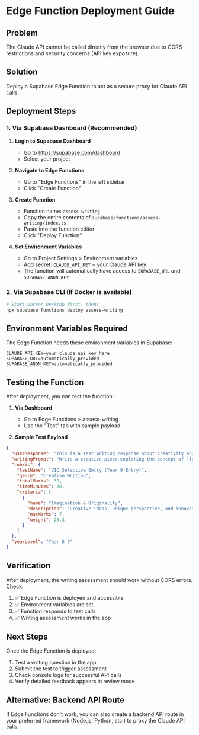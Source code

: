 # Edge Function Deployment Guide

## Problem
The Claude API cannot be called directly from the browser due to CORS restrictions and security concerns (API key exposure).

## Solution
Deploy a Supabase Edge Function to act as a secure proxy for Claude API calls.

## Deployment Steps

### 1. Via Supabase Dashboard (Recommended)

1. **Login to Supabase Dashboard**
   - Go to https://supabase.com/dashboard
   - Select your project

2. **Navigate to Edge Functions**
   - Go to "Edge Functions" in the left sidebar
   - Click "Create Function"

3. **Create Function**
   - Function name: `assess-writing`
   - Copy the entire contents of `supabase/functions/assess-writing/index.ts`
   - Paste into the function editor
   - Click "Deploy Function"

4. **Set Environment Variables**
   - Go to Project Settings > Environment variables
   - Add secret: `CLAUDE_API_KEY` = your Claude API key
   - The function will automatically have access to `SUPABASE_URL` and `SUPABASE_ANON_KEY`

### 2. Via Supabase CLI (If Docker is available)

```bash
# Start Docker Desktop first, then:
npx supabase functions deploy assess-writing
```

## Environment Variables Required

The Edge Function needs these environment variables in Supabase:

```
CLAUDE_API_KEY=your_claude_api_key_here
SUPABASE_URL=automatically_provided
SUPABASE_ANON_KEY=automatically_provided
```

## Testing the Function

After deployment, you can test the function:

1. **Via Dashboard**
   - Go to Edge Functions > assess-writing
   - Use the "Test" tab with sample payload

2. **Sample Test Payload**
```json
{
  "userResponse": "This is a test writing response about creativity and imagination.",
  "writingPrompt": "Write a creative piece exploring the concept of 'forgotten treasures'",
  "rubric": {
    "testName": "VIC Selective Entry (Year 9 Entry)",
    "genre": "Creative Writing",
    "totalMarks": 30,
    "timeMinutes": 20,
    "criteria": [
      {
        "name": "Imagination & Originality",
        "description": "Creative ideas, unique perspective, and innovative approach",
        "maxMarks": 7,
        "weight": 23.3
      }
    ]
  },
  "yearLevel": "Year 8-9"
}
```

## Verification

After deployment, the writing assessment should work without CORS errors. Check:

1. ✅ Edge Function is deployed and accessible
2. ✅ Environment variables are set
3. ✅ Function responds to test calls
4. ✅ Writing assessment works in the app

## Next Steps

Once the Edge Function is deployed:

1. Test a writing question in the app
2. Submit the test to trigger assessment
3. Check console logs for successful API calls
4. Verify detailed feedback appears in review mode

## Alternative: Backend API Route

If Edge Functions don't work, you can also create a backend API route in your preferred framework (Node.js, Python, etc.) to proxy the Claude API calls.